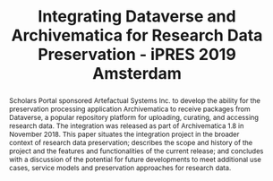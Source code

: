 ---
abstract: Scholars Portal sponsored Artefactual Systems Inc. to develop the ability
  for the preservation processing application Archivematica to receive packages from
  Dataverse, a popular repository platform for uploading, curating, and accessing
  research data. The integration was released as part of Archivematica 1.8 in November
  2018. This paper situates the integration project in the broader context of research
  data preservation; describes the scope and history of the project and the features
  and functionalities of the current release; and concludes with a discussion of the
  potential for future developments to meet additional use cases, service models and
  preservation approaches for research data.
creators:
- Hurley, Grant
- Goodchild, Meghan
date: null
document_url: https://services.phaidra.univie.ac.at/api/object/o:1081756/download
grand_parent: iPRES
institutions: []
keywords: []
landing_page_url: https://phaidra.univie.ac.at/o:1081756
language: eng
layout: publication
license: CC BY 4.0 International
notes_url: null
parent: iPRES 2019
presentation_url: null
size: 392860
source_name: iPRES
title: Integrating Dataverse and Archivematica for Research Data Preservation - iPRES
  2019 Amsterdam
type: paper
year: 2019
---
